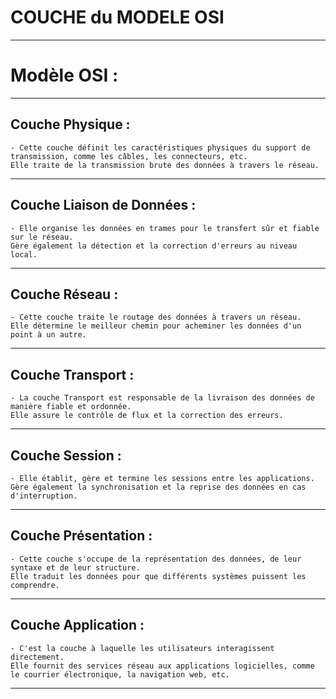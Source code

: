 # **COUCHE du MODELE OSI**
---
# **Modèle OSI :**
---
## **Couche Physique :**

    - Cette couche définit les caractéristiques physiques du support de transmission, comme les câbles, les connecteurs, etc.
    Elle traite de la transmission brute des données à travers le réseau.
---
## **Couche Liaison de Données :**

    - Elle organise les données en trames pour le transfert sûr et fiable sur le réseau.
    Gère également la détection et la correction d'erreurs au niveau local.
---
## **Couche Réseau :**

    - Cette couche traite le routage des données à travers un réseau.
    Elle détermine le meilleur chemin pour acheminer les données d'un point à un autre.
---
## **Couche Transport :**

    - La couche Transport est responsable de la livraison des données de manière fiable et ordonnée.
    Elle assure le contrôle de flux et la correction des erreurs.
---
## **Couche Session :**

    - Elle établit, gère et termine les sessions entre les applications.
    Gère également la synchronisation et la reprise des données en cas d'interruption.
---
## **Couche Présentation :**

    - Cette couche s'occupe de la représentation des données, de leur syntaxe et de leur structure.
    Elle traduit les données pour que différents systèmes puissent les comprendre.
---
## **Couche Application :**

    - C'est la couche à laquelle les utilisateurs interagissent directement.
    Elle fournit des services réseau aux applications logicielles, comme le courrier électronique, la navigation web, etc.
---